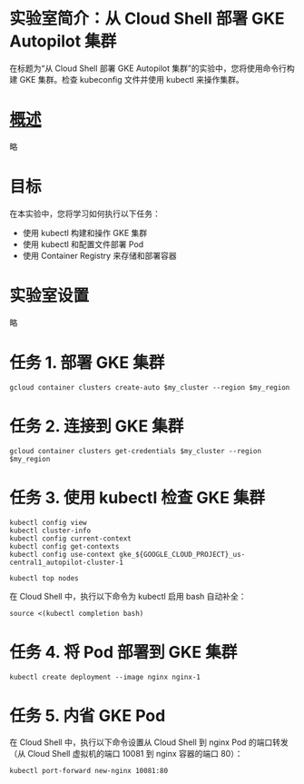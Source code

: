 # 实验室简介：从 Cloud Shell 部署 GKE Autopilot 集群
在标题为“从 Cloud Shell 部署 GKE Autopilot 集群”的实验中，您将使用命令行构建 GKE 集群。检查 kubeconfig 文件并使用 kubectl 来操作集群。

# [概述](https://www.cloudskillsboost.google/course_sessions/4749230/labs/403492)
略

# 目标
在本实验中，您将学习如何执行以下任务：
* 使用 kubectl 构建和操作 GKE 集群
* 使用 kubectl 和配置文件部署 Pod
* 使用 Container Registry 来存储和部署容器

# 实验室设置
略

# 任务 1. 部署 GKE 集群
```
gcloud container clusters create-auto $my_cluster --region $my_region
```

# 任务 2. 连接到 GKE 集群
```
gcloud container clusters get-credentials $my_cluster --region $my_region
```

# 任务 3. 使用 kubectl 检查 GKE 集群
```
kubectl config view
kubectl cluster-info
kubectl config current-context
kubectl config get-contexts
kubectl config use-context gke_${GOOGLE_CLOUD_PROJECT}_us-central1_autopilot-cluster-1

kubectl top nodes
```

在 Cloud Shell 中，执行以下命令为 kubectl 启用 bash 自动补全：
```
source <(kubectl completion bash)
```

# 任务 4. 将 Pod 部署到 GKE 集群
```
kubectl create deployment --image nginx nginx-1
```

# 任务 5. 内省 GKE Pod
在 Cloud Shell 中，执行以下命令设置从 Cloud Shell 到 nginx Pod 的端口转发（从 Cloud Shell 虚拟机的端口 10081 到 nginx 容器的端口 80）：
```
kubectl port-forward new-nginx 10081:80
```
